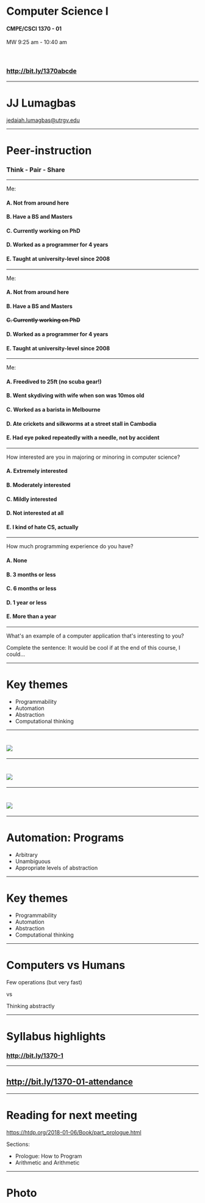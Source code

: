 <!--
$theme: gaia
template: invert
footer: CMPE/CSCI 1370 - 01 
-->

# Computer Science I
#### CMPE/CSCI 1370 - 01 

MW 9:25 am - 10:40 am
<br>
<br>
<br>
### http://bit.ly/1370abcde

---

# JJ Lumagbas

jedaiah.lumagbas@utrgv.edu

---

# Peer-instruction

### Think - Pair - Share

---

Me:

#### A. Not from around here
#### B. Have a BS and Masters
#### C. Currently working on PhD
#### D. Worked as a programmer for 4 years
#### E. Taught at university-level since 2008

---

Me:

#### A. Not from around here
#### B. Have a BS and Masters
#### ~~C. Currently working on PhD~~
#### D. Worked as a programmer for 4 years
#### E. Taught at university-level since 2008

---

Me:

#### A. Freedived to 25ft (no scuba gear!)
#### B. Went skydiving with wife when son was 10mos old
#### C. Worked as a barista in Melbourne
#### D. Ate crickets and silkworms at a street stall in Cambodia
#### E. Had eye poked repeatedly with a needle, not by accident

---

How interested are you in majoring or minoring in computer science?

#### A. Extremely interested
#### B. Moderately interested
#### C. Mildly interested
#### D. Not interested at all
#### E. I kind of hate CS, actually

---

How much programming experience do you have?

#### A. None
#### B. 3 months or less
#### C. 6 months or less
#### D. 1 year or less
#### E. More than a year

---

What's an example of a computer application that's interesting to you?

Complete the sentence: It would be cool if at the end of this course, I could...

---

# Key themes

- Programmability
- Automation
- Abstraction
- Computational thinking

---

# ![](images/automation-1.png)

---


# ![](images/automation-2.png)

---

# ![](images/automation-3.png)

---

# Automation: Programs

- Arbitrary
- Unambiguous
- Appropriate levels of abstraction

---

# Key themes

- Programmability
- Automation
- Abstraction
- Computational thinking

---

# Computers vs Humans

Few operations (but very fast)

vs

Thinking abstractly

---

# Syllabus highlights

### http://bit.ly/1370-1

---

## http://bit.ly/1370-01-attendance

---

# Reading for next meeting

https://htdp.org/2018-01-06/Book/part_prologue.html

Sections:

- Prologue: How to Program
- Arithmetic and Arithmetic

---

# Photo